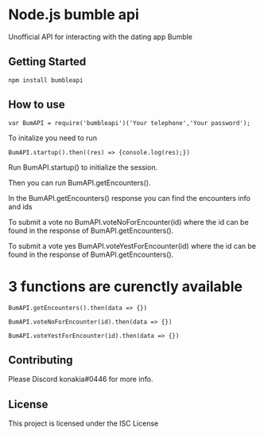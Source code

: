 # Node.js bumble api

Unofficial API for interacting with the dating app Bumble

## Getting Started

```
npm install bumbleapi
```

## How to use 

```
var BumAPI = require('bumbleapi')('Your telephone','Your password');
```
To initalize you need to run
```
BumAPI.startup().then((res) => {console.log(res);})
```

Run BumAPI.startup() to initialize the session. 

Then you can run BumAPI.getEncounters().

In the BumAPI.getEncounters() response you can find the encounters info and ids

To submit a vote no BumAPI.voteNoForEncounter(id) where the id can be found in the response of BumAPI.getEncounters().

To submit a vote yes BumAPI.voteYestForEncounter(id) where the id can be found in the response of BumAPI.getEncounters().

# 3 functions are curenctly available
```
BumAPI.getEncounters().then(data => {})
```
```
BumAPI.voteNoForEncounter(id).then(data => {})
```
```
BumAPI.voteYestForEncounter(id).then(data => {})
```

## Contributing

Please Discord konakia#0446 for more info.

## License

This project is licensed under the ISC License

